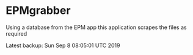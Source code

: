 # EPMgrabber
Using a database from the EPM app this application scrapes the files as required


Latest backup: Sun Sep 8 08:05:01 UTC 2019
